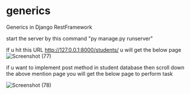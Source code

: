 # generics
 Generics in Django RestFramework
 
 start the server by  this command "py manage.py runserver" 
 
 If u hit this URL http://127.0.0.1:8000/students/ u will get the below page 
![Screenshot (77)](https://user-images.githubusercontent.com/59805898/97794225-35f7e580-1c1d-11eb-9fac-43f42f209483.png)

if u want to  implement post method in student database then scroll down the above mention page  you will get the below page to perform task

![Screenshot (78)](https://user-images.githubusercontent.com/59805898/97794380-2f6a6d80-1c1f-11eb-9fb4-7c2a5738bd58.png)

